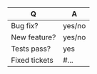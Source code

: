 | Q             | A
| ------------- | ---
| Bug fix?      | yes/no
| New feature?  | yes/no
| Tests pass?   | yes    <!-- please add some, will be required by reviewers -->
| Fixed tickets | #...   <!-- #-prefixed issue number(s), if any -->

<!--
Write a short README entry for your feature/bugfix here (replace this comment block.),
this will help people understand your PR.
-->
